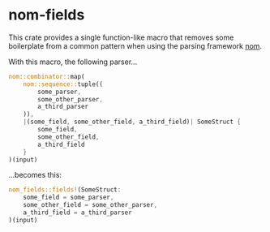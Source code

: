 # nom-fields
This crate provides a single function-like macro that
removes some boilerplate from a common pattern when using
the parsing framework [nom](https://www.crates.io/crates/nom).

With this macro, the following parser...
```rust
nom::combinator::map(
    nom::sequence::tuple((
        some_parser,
        some_other_parser,
        a_third_parser
    )),
    |(some_field, some_other_field, a_third_field)| SomeStruct {
        some_field,
        some_other_field,
        a_third_field
    }
)(input)
```
...becomes this:
```rust
nom_fields::fields!(SomeStruct:
    some_field = some_parser,
    some_other_field = some_other_parser,
    a_third_field = a_third_parser
)(input)
```
